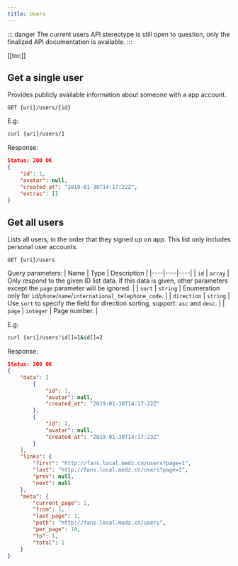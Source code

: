 ```yaml
---
title: Users
---
```


::: danger
The current users API stereotype is still open to question, only the finalized API documentation is available.
:::

[[toc]]

## Get a single user

Provides publicly available information about someone with a app account.

```
GET {uri}/users/{id}
```

E.g:
```sh
curl {uri}/users/1
```

Response:
```json
Status: 200 OK
{
    "id": 1,
    "avatar": null,
    "created_at": "2019-01-30T14:17:22Z",
    "extras": []
}
```


## Get all users

Lists all users, in the order that they signed up on app. This list only includes personal user accounts.

```
GET {uri}/users
```

Query parameters:
| Name | Type | Description |
|----|----|----|
| `id` | `array` | Only respond to the given ID list data. If this data is given, other parameters except the `page` parameter will be ignored. |
| `sort` | `string` | Enumeration only for `id`/`phone`/`name`/`international_telephone_code`. |
| `direction` | `string` | Use `sort` to specify the field for direction sorting, support: `asc` and `desc`. |
| `page` | `integer` | Page number. |

E.g:
```sh
curl {uri}/users?id[]=1&id[]=2
```

Response:
```json
Status: 200 OK
{
    "data": [
        {
            "id": 1,
            "avatar": null,
            "created_at": "2019-01-30T14:17:22Z"
        },
        {
            "id": 2,
            "avatar": null,
            "created_at": "2019-01-30T14:17:23Z"
        }
    ],
    "links": {
        "first": "http://fans.local.medz.cn/users?page=1",
        "last": "http://fans.local.medz.cn/users?page=1",
        "prev": null,
        "next": null
    },
    "meta": {
        "current_page": 1,
        "from": 1,
        "last_page": 1,
        "path": "http://fans.local.medz.cn/users",
        "per_page": 10,
        "to": 1,
        "total": 1
    }
}
```
